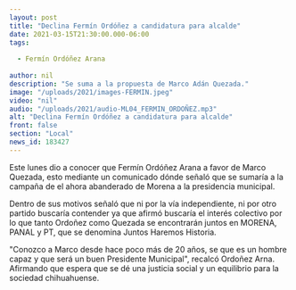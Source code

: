 ```yaml
---
layout: post
title: "Declina Fermín Ordóñez a candidatura para alcalde"
date: 2021-03-15T21:30:00.000-06:00
tags:
  
  - Fermín Ordóñez Arana
  
author: nil
description: "Se suma a la propuesta de Marco Adán Quezada."
image: "/uploads/2021/images-FERMIN.jpeg"
video: "nil"
audio: "/uploads/2021/audio-ML04_FERMIN_ORDOÑEZ.mp3"
alt: "Declina Fermín Ordóñez a candidatura para alcalde"
front: false
section: "Local"
news_id: 183427
---
```


Este lunes dio a conocer que Fermín Ordóñez Arana a favor de Marco Quezada, esto mediante un comunicado dónde señaló que se sumaría a la campaña de el ahora abanderado de Morena a la presidencia municipal.

Dentro de sus motivos señaló que ni por la vía independiente, ni por otro partido buscaría contender ya que afirmó buscaría el interés colectivo por lo que tanto Ordoñez como Quezada se encontrarán juntos en MORENA, PANAL y PT, que se denomina Juntos Haremos Historia.

"Conozco a Marco desde hace poco más de 20 años, se que es un hombre capaz y que será un buen Presidente Municipal", recalcó Ordoñez Arna.  Afirmando que espera que se dé una justicia social y un equilibrio para la sociedad chihuahuense.
